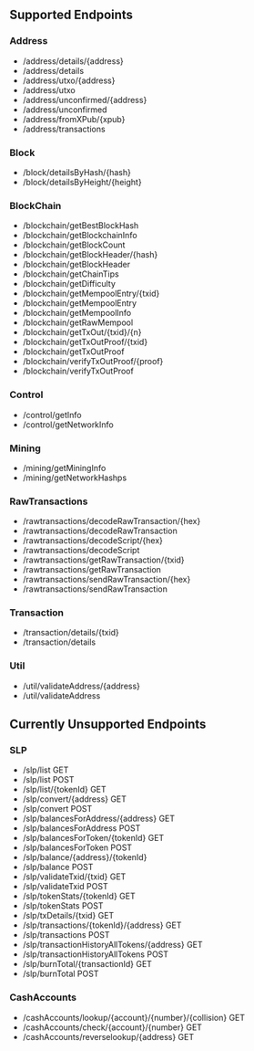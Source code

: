 ## Supported Endpoints
### Address
* /address/details/{address}
* /address/details
* /address/utxo/{address}
* /address/utxo
* /address/unconfirmed/{address}
* /address/unconfirmed
* /address/fromXPub/{xpub}
* /address/transactions

### Block
* /block/detailsByHash/{hash}
* /block/detailsByHeight/{height}


### BlockChain
* /blockchain/getBestBlockHash
* /blockchain/getBlockchainInfo
* /blockchain/getBlockCount
* /blockchain/getBlockHeader/{hash}
* /blockchain/getBlockHeader
* /blockchain/getChainTips
* /blockchain/getDifficulty
* /blockchain/getMempoolEntry/{txid}
* /blockchain/getMempoolEntry
* /blockchain/getMempoolInfo
* /blockchain/getRawMempool
* /blockchain/getTxOut/{txid}/{n}
* /blockchain/getTxOutProof/{txid}
* /blockchain/getTxOutProof
* /blockchain/verifyTxOutProof/{proof}
* /blockchain/verifyTxOutProof

### Control
* /control/getInfo
* /control/getNetworkInfo

### Mining
* /mining/getMiningInfo
* /mining/getNetworkHashps


### RawTransactions
* /rawtransactions/decodeRawTransaction/{hex}
* /rawtransactions/decodeRawTransaction
* /rawtransactions/decodeScript/{hex}
* /rawtransactions/decodeScript
* /rawtransactions/getRawTransaction/{txid}
* /rawtransactions/getRawTransaction
* /rawtransactions/sendRawTransaction/{hex}
* /rawtransactions/sendRawTransaction

### Transaction
* /transaction/details/{txid}
* /transaction/details

### Util
* /util/validateAddress/{address}
* /util/validateAddress



## Currently Unsupported Endpoints
### SLP
* /slp/list GET
* /slp/list POST
* /slp/list/{tokenId} GET
* /slp/convert/{address} GET
* /slp/convert POST
* /slp/balancesForAddress/{address} GET
* /slp/balancesForAddress POST
* /slp/balancesForToken/{tokenId} GET
* /slp/balancesForToken POST
* /slp/balance/{address}/{tokenId}
* /slp/balance POST
* /slp/validateTxid/{txid} GET
* /slp/validateTxid POST
* /slp/tokenStats/{tokenId} GET
* /slp/tokenStats POST
* /slp/txDetails/{txid} GET
* /slp/transactions/{tokenId}/{address} GET
* /slp/transactions POST
* /slp/transactionHistoryAllTokens/{address} GET
* /slp/transactionHistoryAllTokens POST
* /slp/burnTotal/{transactionId} GET
* /slp/burnTotal POST

### CashAccounts
* /cashAccounts/lookup/{account}/{number}/{collision} GET
* /cashAccounts/check/{account}/{number} GET
* /cashAccounts/reverselookup/{address} GET